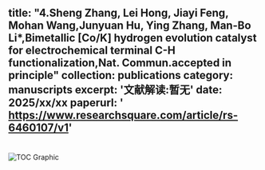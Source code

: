 title: "<strong>4</strong>.Sheng Zhang, Lei Hong, Jiayi Feng, Mohan Wang,<strong>Junyuan Hu</strong>, Ying Zhang, Man-Bo Li*,Bimetallic [Co/K] hydrogen evolution catalyst for electrochemical terminal C-H functionalization,<strong>Nat. Commun.</strong>accepted in principle"
collection: publications
category: manuscripts
excerpt: '文献解读:暂无'
date: 2025/xx/xx
paperurl: ' https://www.researchsquare.com/article/rs-6460107/v1'
---
<img src="https://junyuan-hu.github.io/images/zhangsheng_article.jpg" alt="TOC Graphic" style="max-width: 400px; margin-top: 20px;">
